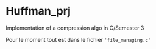 # Huffman_prj
Implementation of a compression algo in C/Semester 3


Pour le moment tout est dans le fichier ```'file_managing.c'```
